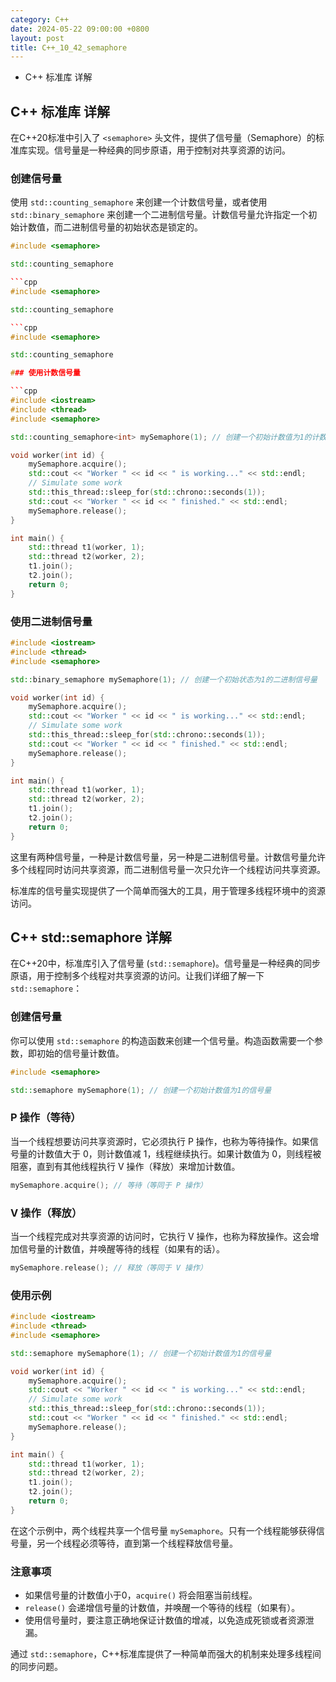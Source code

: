 ```yaml
---
category: C++
date: 2024-05-22 09:00:00 +0800
layout: post
title: C++_10_42_semaphore
---
```


+ C++ <semaphore>标准库 详解

## C++ <semaphore>标准库 详解

在C++20标准中引入了 `<semaphore>` 头文件，提供了信号量（Semaphore）的标准库实现。信号量是一种经典的同步原语，用于控制对共享资源的访问。

### 创建信号量

使用 `std::counting_semaphore` 来创建一个计数信号量，或者使用 `std::binary_semaphore` 来创建一个二进制信号量。计数信号量允许指定一个初始计数值，而二进制信号量的初始状态是锁定的。

```cpp
#include <semaphore>

std::counting_semaphore

```cpp
#include <semaphore>

std::counting_semaphore

```cpp
#include <semaphore>

std::counting_semaphore

### 使用计数信号量

```cpp
#include <iostream>
#include <thread>
#include <semaphore>

std::counting_semaphore<int> mySemaphore(1); // 创建一个初始计数值为1的计数信号量

void worker(int id) {
    mySemaphore.acquire();
    std::cout << "Worker " << id << " is working..." << std::endl;
    // Simulate some work
    std::this_thread::sleep_for(std::chrono::seconds(1));
    std::cout << "Worker " << id << " finished." << std::endl;
    mySemaphore.release();
}

int main() {
    std::thread t1(worker, 1);
    std::thread t2(worker, 2);
    t1.join();
    t2.join();
    return 0;
}
```

### 使用二进制信号量

```cpp
#include <iostream>
#include <thread>
#include <semaphore>

std::binary_semaphore mySemaphore(1); // 创建一个初始状态为1的二进制信号量

void worker(int id) {
    mySemaphore.acquire();
    std::cout << "Worker " << id << " is working..." << std::endl;
    // Simulate some work
    std::this_thread::sleep_for(std::chrono::seconds(1));
    std::cout << "Worker " << id << " finished." << std::endl;
    mySemaphore.release();
}

int main() {
    std::thread t1(worker, 1);
    std::thread t2(worker, 2);
    t1.join();
    t2.join();
    return 0;
}
```

这里有两种信号量，一种是计数信号量，另一种是二进制信号量。计数信号量允许多个线程同时访问共享资源，而二进制信号量一次只允许一个线程访问共享资源。

标准库的信号量实现提供了一个简单而强大的工具，用于管理多线程环境中的资源访问。

## C++ std::semaphore 详解

在C++20中，标准库引入了信号量 (`std::semaphore`)。信号量是一种经典的同步原语，用于控制多个线程对共享资源的访问。让我们详细了解一下 `std::semaphore`：

### 创建信号量

你可以使用 `std::semaphore` 的构造函数来创建一个信号量。构造函数需要一个参数，即初始的信号量计数值。

```cpp
#include <semaphore>

std::semaphore mySemaphore(1); // 创建一个初始计数值为1的信号量
```

### P 操作（等待）

当一个线程想要访问共享资源时，它必须执行 P 操作，也称为等待操作。如果信号量的计数值大于 0，则计数值减 1，线程继续执行。如果计数值为 0，则线程被阻塞，直到有其他线程执行 V 操作（释放）来增加计数值。

```cpp
mySemaphore.acquire(); // 等待（等同于 P 操作）
```

### V 操作（释放）

当一个线程完成对共享资源的访问时，它执行 V 操作，也称为释放操作。这会增加信号量的计数值，并唤醒等待的线程（如果有的话）。

```cpp
mySemaphore.release(); // 释放（等同于 V 操作）
```

### 使用示例

```cpp
#include <iostream>
#include <thread>
#include <semaphore>

std::semaphore mySemaphore(1); // 创建一个初始计数值为1的信号量

void worker(int id) {
    mySemaphore.acquire();
    std::cout << "Worker " << id << " is working..." << std::endl;
    // Simulate some work
    std::this_thread::sleep_for(std::chrono::seconds(1));
    std::cout << "Worker " << id << " finished." << std::endl;
    mySemaphore.release();
}

int main() {
    std::thread t1(worker, 1);
    std::thread t2(worker, 2);
    t1.join();
    t2.join();
    return 0;
}
```

在这个示例中，两个线程共享一个信号量 `mySemaphore`。只有一个线程能够获得信号量，另一个线程必须等待，直到第一个线程释放信号量。

### 注意事项

- 如果信号量的计数值小于0，`acquire()` 将会阻塞当前线程。
- `release()` 会递增信号量的计数值，并唤醒一个等待的线程（如果有）。
- 使用信号量时，要注意正确地保证计数值的增减，以免造成死锁或者资源泄漏。

通过 `std::semaphore`，C++标准库提供了一种简单而强大的机制来处理多线程间的同步问题。